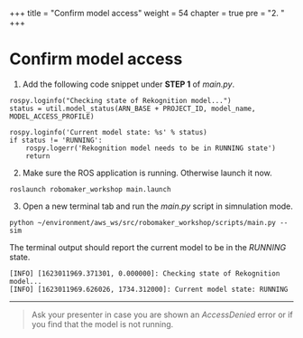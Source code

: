 +++
title = "Confirm model access"
weight = 54
chapter = true
pre = "2. "
+++

# Confirm model access

1. Add the following code snippet under **STEP 1** of _main.py_.

```
rospy.loginfo("Checking state of Rekognition model...")
status = util.model_status(ARN_BASE + PROJECT_ID, model_name, MODEL_ACCESS_PROFILE)

rospy.loginfo('Current model state: %s' % status)
if status != 'RUNNING':
    rospy.logerr('Rekognition model needs to be in RUNNING state')
    return
```

2. Make sure the ROS application is running. Otherwise launch it now.

```
roslaunch robomaker_workshop main.launch
```

3. Open a new terminal tab and run the _main.py_ script in simnulation mode.

```
python ~/environment/aws_ws/src/robomaker_workshop/scripts/main.py --sim
```

The terminal output should report the current model to be in the _RUNNING_ state.

```
[INFO] [1623011969.371301, 0.000000]: Checking state of Rekognition model...
[INFO] [1623011969.626026, 1734.312000]: Current model state: RUNNING
```

---

> Ask your presenter in case you are shown an _AccessDenied_ error or if you find that the model is not running.
